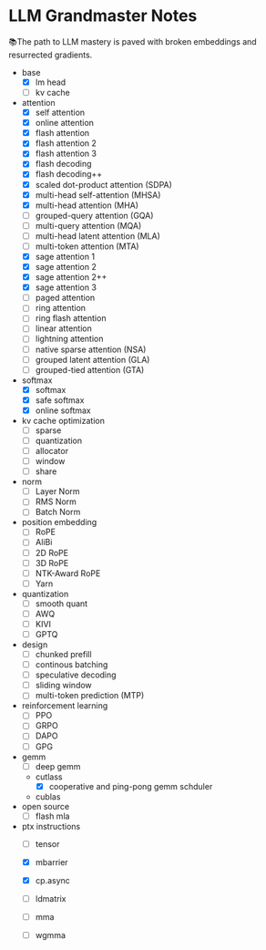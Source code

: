 # LLM Grandmaster Notes

📚The path to LLM mastery is paved with broken embeddings and resurrected gradients.

- base
  + [x] lm head
  + [ ] kv cache
- attention
  + [x] self attention
  + [x] online attention
  + [x] flash attention
  + [x] flash attention 2
  + [x] flash attention 3
  + [x] flash decoding
  + [x] flash decoding++
  + [x] scaled dot-product attention (SDPA)
  + [x] multi-head self-attention (MHSA)
  + [x] multi-head attention (MHA)
  + [ ] grouped-query attention (GQA)
  + [ ] multi-query attention (MQA)
  + [ ] multi-head latent attention (MLA)
  + [ ] multi-token attention (MTA)
  + [x] sage attention 1
  + [x] sage attention 2
  + [x] sage attention 2++
  + [x] sage attention 3
  + [ ] paged attention
  + [ ] ring attention
  + [ ] ring flash attention
  + [ ] linear attention
  + [ ] lightning attention
  + [ ] native sparse attention (NSA)
  + [ ] grouped latent attention (GLA)
  + [ ] grouped-tied attention (GTA)
- softmax
  + [x] softmax
  + [x] safe softmax
  + [x] online softmax
- kv cache optimization
  + [ ] sparse
  + [ ] quantization
  + [ ] allocator
  + [ ] window
  + [ ] share
- norm
  + [ ] Layer Norm
  + [ ] RMS Norm
  + [ ] Batch Norm
- position embedding
  + [ ] RoPE
  + [ ] AliBi
  + [ ] 2D RoPE
  + [ ] 3D RoPE
  + [ ] NTK-Award RoPE
  + [ ] Yarn
- quantization
  + [ ] smooth quant
  + [ ] AWQ
  + [ ] KIVI
  + [ ] GPTQ
- design
  + [ ] chunked prefill
  + [ ] continous batching
  + [ ] speculative decoding
  + [ ] sliding window
  + [ ] multi-token prediction (MTP)
- reinforcement learning
  + [ ] PPO
  + [ ] GRPO
  + [ ] DAPO
  + [ ] GPG
- gemm
  + [ ] deep gemm
  - cutlass
    + [x] cooperative and ping-pong gemm schduler
  - cublas
- open source
  + [ ] flash mla
- ptx instructions
  + [ ] tensor
  + [x] mbarrier
  + [x] cp.async
  + [ ] ldmatrix
  + [ ] mma
  + [ ] wgmma

